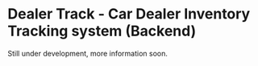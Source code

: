 # Dealer Track - Car Dealer Inventory Tracking system (Backend)

Still under development, more information soon.
